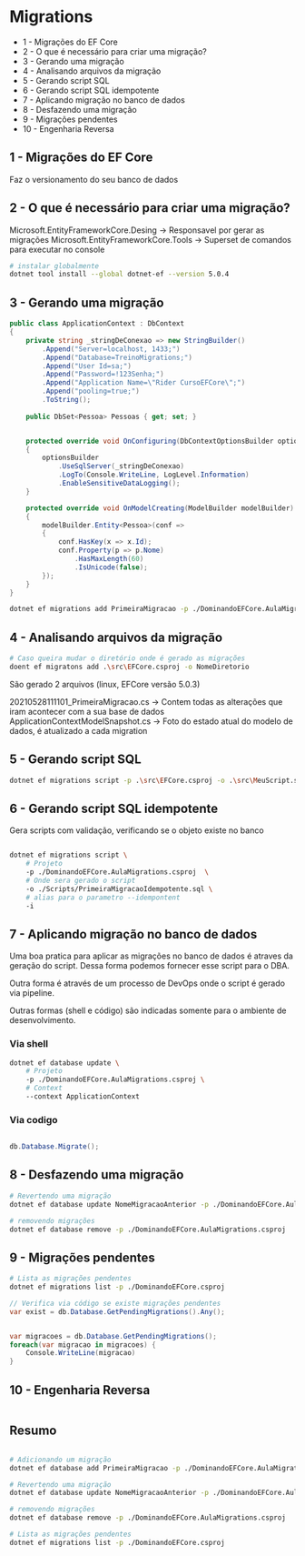 # Migrations

* 1 - Migrações do EF Core
* 2 - O que é necessário para criar uma migração?
* 3 - Gerando uma migração
* 4 - Analisando arquivos da migração
* 5 - Gerando script SQL
* 6 - Gerando script SQL idempotente
* 7 - Aplicando migração no banco de dados
* 8 - Desfazendo uma migração
* 9 - Migrações pendentes
* 10 - Engenharia Reversa


## 1 - Migrações do EF Core

Faz o versionamento do seu banco de dados

## 2 - O que é necessário para criar uma migração?

Microsoft.EntityFrameworkCore.Desing -> Responsavel por gerar as migrações
Microsoft.EntityFrameworkCore.Tools -> Superset de comandos para executar no console



```bash
# instalar globalmente
dotnet tool install --global dotnet-ef --version 5.0.4
```

## 3 - Gerando uma migração

```c#
public class ApplicationContext : DbContext
{
    private string _stringDeConexao => new StringBuilder()
        .Append("Server=localhost, 1433;")
        .Append("Database=TreinoMigrations;")
        .Append("User Id=sa;")
        .Append("Password=!123Senha;")
        .Append("Application Name=\"Rider CursoEFCore\";")
        .Append("pooling=true;")
        .ToString();
    
    public DbSet<Pessoa> Pessoas { get; set; }


    protected override void OnConfiguring(DbContextOptionsBuilder optionsBuilder)
    {
        optionsBuilder
            .UseSqlServer(_stringDeConexao)
            .LogTo(Console.WriteLine, LogLevel.Information)
            .EnableSensitiveDataLogging();
    }

    protected override void OnModelCreating(ModelBuilder modelBuilder)
    {
        modelBuilder.Entity<Pessoa>(conf =>
        {
            conf.HasKey(x => x.Id);
            conf.Property(p => p.Nome)
                .HasMaxLength(60)
                .IsUnicode(false);
        });
    }
}
```

```bash
dotnet ef migrations add PrimeiraMigracao -p ./DominandoEFCore.AulaMigrations.csproj
```

## 4 - Analisando arquivos da migração

```bash
# Caso queira mudar o diretório onde é gerado as migrações
doent ef migratons add .\src\EFCore.csproj -o NomeDiretorio
```

São gerado 2 arquivos (linux, EFCore versão 5.0.3) 

20210528111101_PrimeiraMigracao.cs -> Contem todas as alterações que iram acontecer com a 
sua base de dados
ApplicationContextModelSnapshot.cs -> Foto do estado atual do modelo de dados, é atualizado
a cada migration

## 5 - Gerando script SQL

```bash
dotnet ef migrations script -p .\src\EFCore.csproj -o .\src\MeuScript.sql
```

## 6 - Gerando script SQL idempotente
Gera scripts com validação, verificando se o objeto existe no banco

```bash

dotnet ef migrations script \
    # Projeto
    -p ./DominandoEFCore.AulaMigrations.csproj  \
    # Onde sera gerado o script
    -o ./Scripts/PrimeiraMigracaoIdempotente.sql \
    # alias para o parametro --idempontent
    -i
```

## 7 - Aplicando migração no banco de dados

Uma boa pratica para aplicar as migrações no banco de dados é 
atraves da geração do script. Dessa forma podemos fornecer esse script
para o DBA.

Outra forma é através de um processo de DevOps onde o script é gerado via pipeline.

Outras formas (shell e código) são indicadas somente para o ambiente de desenvolvimento.

### Via shell

```bash
dotnet ef database update \
    # Projeto
    -p ./DominandoEFCore.AulaMigrations.csproj \
    # Context
    --context ApplicationContext

```

### Via codigo

```c#

db.Database.Migrate();

```


## 8 - Desfazendo uma migração

```bash
# Revertendo uma migração
dotnet ef database update NomeMigracaoAnterior -p ./DominandoEFCore.AulaMigrations.csproj 

# removendo migrações
dotnet ef database remove -p ./DominandoEFCore.AulaMigrations.csproj 
```

## 9 - Migrações pendentes 

```bash
# Lista as migrações pendentes
dotnet ef migrations list -p ./DominandoEFCore.csproj
```

```c#
// Verifica via código se existe migrações pendentes
var exist = db.Database.GetPendingMigrations().Any();


var migracoes = db.Database.GetPendingMigrations();
foreach(var migracao in migracoes) {
    Console.WriteLine(migracao)
}

```


## 10 - Engenharia Reversa

```c#
```

## Resumo

```bash

# Adicionando um migração
dotnet ef database add PrimeiraMigracao -p ./DominandoEFCore.AulaMigrations.csproj --context ApplicationContext

# Revertendo uma migração
dotnet ef database update NomeMigracaoAnterior -p ./DominandoEFCore.AulaMigrations.csproj 

# removendo migrações
dotnet ef database remove -p ./DominandoEFCore.AulaMigrations.csproj 

# Lista as migrações pendentes
dotnet ef migrations list -p ./DominandoEFCore.csproj

```
